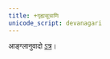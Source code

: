 ```yaml
---
title: +गृह्यसूत्राणि
unicode_script: devanagari
---
```


आङ्ग्लानुवादो [ऽत्र](https://www.wisdomlib.org/hinduism/book/hiranyakesi-grihya-sutra/d/doc116737.html#note-t-67016)।